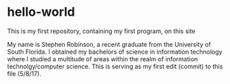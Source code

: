 # hello-world
This is my first repository, containing my first program, on this site 

My name is Stephen Robinson, a recent graduate from the University of South Florida. I obtained my bachelors of science in information technology where I studied a multitude of areas within the realm of information technolgy/computer science. This is serving as my first edit (commit) to this file (5/8/17). 
